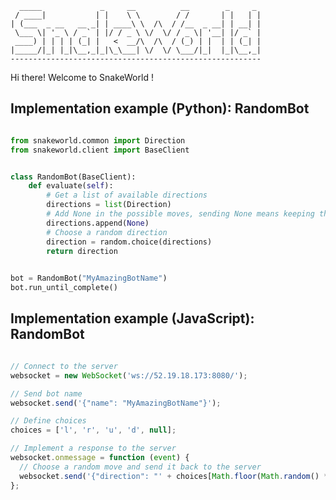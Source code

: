 
      _____             _     __          __        _     _ 
     / ____|           | |    \ \        / /       | |   | |
    | (___  _ __   __ _| | ____\ \  /\  / /__  _ __| | __| |
     \___ \| '_ \ / _` | |/ / _ \ \/  \/ / _ \| '__| |/ _` |
     ____) | | | | (_| |   <  __/\  /\  / (_) | |  | | (_| |
    |_____/|_| |_|\__,_|_|\_\___| \/  \/ \___/|_|  |_|\__,_|
    --------------------------------------------------------


Hi there! Welcome to SnakeWorld !


## Implementation example (Python): RandomBot

```python

from snakeworld.common import Direction
from snakeworld.client import BaseClient


class RandomBot(BaseClient):
    def evaluate(self):
        # Get a list of available directions
        directions = list(Direction)
        # Add None in the possible moves, sending None means keeping the current direction
        directions.append(None)
        # Choose a random direction
        direction = random.choice(directions)
        return direction
        

bot = RandomBot("MyAmazingBotName")
bot.run_until_complete()
```


## Implementation example (JavaScript): RandomBot


```js

// Connect to the server
websocket = new WebSocket('ws://52.19.18.173:8080/');

// Send bot name
websocket.send('{"name": "MyAmazingBotName"}');

// Define choices
choices = ['l', 'r', 'u', 'd', null];

// Implement a response to the server
websocket.onmessage = function (event) {
  // Choose a random move and send it back to the server
  websocket.send('{"direction": "' + choices[Math.floor(Math.random() * choices.length)] + '"}');
};
```